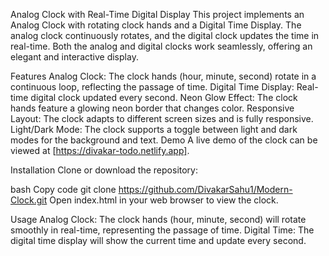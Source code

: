 Analog Clock with Real-Time Digital Display
This project implements an Analog Clock with rotating clock hands and a Digital Time Display. The analog clock continuously rotates, and the digital clock updates the time in real-time. Both the analog and digital clocks work seamlessly, offering an elegant and interactive display.

Features
Analog Clock: The clock hands (hour, minute, second) rotate in a continuous loop, reflecting the passage of time.
Digital Time Display: Real-time digital clock updated every second.
Neon Glow Effect: The clock hands feature a glowing neon border that changes color.
Responsive Layout: The clock adapts to different screen sizes and is fully responsive.
Light/Dark Mode: The clock supports a toggle between light and dark modes for the background and text.
Demo
A live demo of the clock can be viewed at [https://divakar-todo.netlify.app].

Installation
Clone or download the repository:

bash
Copy code
git clone https://github.com/DivakarSahu1/Modern-Clock.git
Open index.html in your web browser to view the clock.

Usage
Analog Clock: The clock hands (hour, minute, second) will rotate smoothly in real-time, representing the passage of time.
Digital Time: The digital time display will show the current time and update every second.
